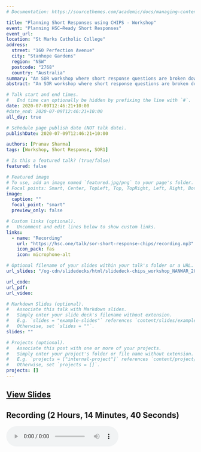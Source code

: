 ```yaml
---
# Documentation: https://sourcethemes.com/academic/docs/managing-content/

title: "Planning Short Responses using CHIPS - Workshop"
event: "Planning HSC–Ready Short Responses"
event_url:
location: "St Marks Catholic College"
address:
  street: "160 Perfection Avenue"
  city: "Stanhope Gardens"
  region: "NSW"
  postcode: "2768"
  country: "Australia"
summary: "An SOR workshop where short response questions are broken down and analysed using the CHIPS Method."
abstract: "An SOR workshop where short response questions are broken down and analysed using the CHIPS Method. Hosted by Natalina Anwar."

# Talk start and end times.
#   End time can optionally be hidden by prefixing the line with `#`.
date: 2020-07-09T12:46:21+10:00
#date_end: 2020-07-09T12:46:21+10:00
all_day: true

# Schedule page publish date (NOT talk date).
publishDate: 2020-07-09T12:46:21+10:00

authors: [Pranav Sharma]
tags: [Workshop, Short Response, SOR1]

# Is this a featured talk? (true/false)
featured: false

# Featured image
# To use, add an image named `featured.jpg/png` to your page's folder.
# Focal points: Smart, Center, TopLeft, Top, TopRight, Left, Right, BottomLeft, Bottom, BottomRight.
image:
  caption: ""
  focal_point: "smart"
  preview_only: false

# Custom links (optional).
#   Uncomment and edit lines below to show custom links.
links:
  - name: "Recording"
    url: "https://hsc.one/talk/sor-short-response-chips/recording.mp3"
    icon_pack: fas
    icon: microphone-alt

# Optional filename of your slides within your talk's folder or a URL.
url_slides: "/og-cdn/slidedecks/html/slidedeck-chips_workshop_NANWAR_2020.html"

url_code:
url_pdf:
url_video:

# Markdown Slides (optional).
#   Associate this talk with Markdown slides.
#   Simply enter your slide deck's filename without extension.
#   E.g. `slides = "example-slides"` references `content/slides/example-slides.md`.
#   Otherwise, set `slides = ""`.
slides: ""

# Projects (optional).
#   Associate this post with one or more of your projects.
#   Simply enter your project's folder or file name without extension.
#   E.g. `projects = ["internal-project"]` references `content/project/deep-learning/index.md`.
#   Otherwise, set `projects = []`.
projects: []
---
```


<h2><a href="/og-cdn/slidedecks/html/slidedeck-chips_workshop_NANWAR_2020.html">View Slides</a></h2>

## Recording (2 Hours, 14 Minutes, 40 Seconds)
<audio controls="controls">
    <source src="recording.aac" type="audio/aac">
    <source src="recording.mp3" type="audio/mpeg">
    <source src="https://hsc.one/talk/sor-short-response-chips/recording.aac" type="audio/aac">
    <source src="https://hsc.one/talk/sor-short-response-chips/recording.mp3" type="audio/mpeg">
    Your browser does not support audio. Please try a different browser or device.
</audio>
